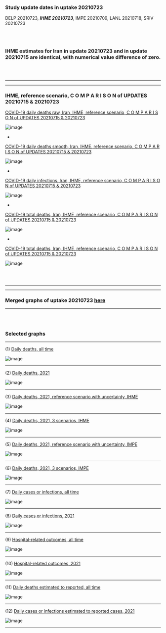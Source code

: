 ### Study update dates in uptake 20210723

DELP 20210723, **_IHME 20210723_**, IMPE 20210709, LANL 20210718, SRIV 20210723

<br/><br/>

### IHME estimates for Iran in update 20210723 and in update 20210715 are identical, with numerical value difference of zero. 

<br/><br/>

********
********

### IHME, reference scenario, C O M P A R I S O N of UPDATES 20210715 & 20210723

[COVID-19 daily deaths raw, Iran, IHME, reference scenario, C O M P A R I S O N of UPDATES 20210715 & 20210723](https://github.com/pourmalek/covir2/blob/main/20210723/output/IHME/graph%20A1%20COVID-19%20daily%20deaths%20raw%2C%20reference%20scenario%2C%20Iran%2C%20IHME.pdf)

![image](https://user-images.githubusercontent.com/30849720/126856538-85d81e95-8963-4f5b-8c6c-bda506f1a18c.png)

*

[COVID-19 daily deaths smooth, Iran, IHME, reference scenario, C O M P A R I S O N of UPDATES 20210715 & 20210723](https://github.com/pourmalek/covir2/blob/main/20210723/output/IHME/graph%20A2%20COVID-19%20daily%20deaths%20smooth%2C%20reference%20scenario%2C%20Iran%2C%20IHME.pdf)

![image](https://user-images.githubusercontent.com/30849720/126856600-854d6417-d026-433a-a9ae-a44a37c2e07b.png)

*

[COVID-19 daily infections, Iran, IHME, reference scenario, C O M P A R I S O N of UPDATES 20210715 & 20210723](https://github.com/pourmalek/covir2/blob/main/20210723/output/IHME/graph%20A3%20COVID-19%20daily%20infections%2C%20reference%20scenario%2C%20Iran%2C%20IHME.pdf)

![image](https://user-images.githubusercontent.com/30849720/126856620-abbe8785-2bc6-4d92-b775-ad61def43176.png)

*

[COVID-19 total deaths, Iran, IHME, reference scenario, C O M P A R I S O N of UPDATES 20210715 & 20210723](https://github.com/pourmalek/covir2/blob/main/20210723/output/IHME/graph%20A4%20COVID-19%20total%20deaths%2C%20reference%20scenario%2C%20Iran%2C%20IHME.pdf)

![image](https://user-images.githubusercontent.com/30849720/126856658-46c44932-ee39-4334-9fd1-e100793bdaa4.png)

*

[COVID-19 total deaths, Iran, IHME, reference scenario, C O M P A R I S O N of UPDATES 20210715 & 20210723](https://github.com/pourmalek/covir2/blob/main/20210723/output/IHME/graph%20A5%20COVID-19%20total%20infections%2C%20reference%20scenario%2C%20Iran%2C%20IHME.pdf)

![image](https://user-images.githubusercontent.com/30849720/126856677-2c963fe5-de4d-4c4e-befe-d38b17676a1b.png)


<br/><br/>

********
********

### Merged graphs of uptake 20210723 [here](https://github.com/pourmalek/covir2/blob/main/20210723/graphs%20merged%2020210723.pdf)

****

<br/><br/>


### Selected graphs

****

(1) [Daily deaths, all time](https://github.com/pourmalek/covir2/blob/main/20210723/output/merge/graph%2011%20COVID-19%20daily%20deaths%2C%20Iran%2C%20reference%20scenarios%2C%20all%20time.pdf)

![image](https://user-images.githubusercontent.com/30849720/126851079-eebf9601-242b-4208-a10a-6ab6bce914b1.png)

****

(2) [Daily deaths, 2021](https://github.com/pourmalek/covir2/blob/main/20210723/output/merge/graph%2012%20COVID-19%20daily%20deaths%2C%20Iran%2C%20reference%20scenarios.pdf)

![image](https://user-images.githubusercontent.com/30849720/126851096-e1127e5f-0849-495b-8c3d-94e63631fd1b.png)

****

(3) [Daily deaths, 2021, reference scenario with uncertainty, IHME](https://github.com/pourmalek/covir2/blob/main/20210723/output/merge/graph%2014%20COVID-19%20daily%20deaths%2C%20Iran%2C%20reference%20scenario%20with%20uncertainty%2C%20IHME.pdf)

![image](https://user-images.githubusercontent.com/30849720/126851118-820ca04d-b1fa-42c9-901b-96b4ca8a7838.png)

****

(4) [Daily deaths, 2021, 3 scenarios, IHME](https://github.com/pourmalek/covir2/blob/main/20210723/output/merge/graph%2015%20COVID-19%20daily%20deaths%2C%20Iran%2C%203%20scenarios%2C%20IHME.pdf)

![image](https://user-images.githubusercontent.com/30849720/126851341-4492f9ec-242d-418d-ac8d-ed22c95ef7d0.png)

****

(5) [Daily deaths, 2021, reference scenario with uncertainty, IMPE](https://github.com/pourmalek/covir2/blob/main/20210723/output/merge/graph%2016%20COVID-19%20daily%20deaths%2C%20Iran%2C%20reference%20scenario%20with%20uncertainty%2C%20IMPE.pdf)

![image](https://user-images.githubusercontent.com/30849720/126851369-c51ae3bb-cae4-420f-ad7e-822d91353a92.png)

****

(6) [Daily deaths, 2021, 3 scenarios, IMPE](https://github.com/pourmalek/covir2/blob/main/20210723/output/merge/graph%2017%20COVID-19%20daily%20deaths%2C%20Iran%2C%203%20scenarios%2C%20IMPE.pdf)

![image](https://user-images.githubusercontent.com/30849720/126851398-47e495c2-67a9-4895-8e73-f3d2c168157e.png)

****

(7) [Daily cases or infections, all time](https://github.com/pourmalek/covir2/blob/main/20210723/output/merge/graph%2021%20COVID-19%20daily%20cases%2C%20Iran%2C%20reference%20scenarios%2C%20all%20time.pdf)

![image](https://user-images.githubusercontent.com/30849720/126851425-876af5ac-dc1a-43ef-b54d-e6dff5c30679.png)
  
****

(8) [Daily cases or infections, 2021](https://github.com/pourmalek/covir2/blob/main/20210723/output/merge/graph%2022%20COVID-19%20daily%20cases%2C%20Iran%2C%20reference%20scenarios.pdf)

![image](https://user-images.githubusercontent.com/30849720/126851454-fef50fec-f951-4410-900d-f455ef5f6c8c.png)
  
****

(9) [Hospital-related outcomes, all time](https://github.com/pourmalek/covir2/blob/main/20210625/output/merge/graph%2071%20COVID-19%20hospital-related%20outcomes%2C%20all%20time.pdf)

![image](https://user-images.githubusercontent.com/30849720/126851481-64bfa761-8433-4b97-aa55-463417457a27.png)

****

(10) [Hospital-related outcomes, 2021](https://github.com/pourmalek/covir2/blob/main/20210625/output/merge/graph%2072%20COVID-19%20hospital-related%20outcomes%2C%20wo%20extremes%2C%202021.pdf)

![image](https://user-images.githubusercontent.com/30849720/126851506-fca2b8c1-e19d-4b6e-9f88-1944a908b43e.png)

****

(11) [Daily deaths estimated to reported, all time](https://github.com/pourmalek/covir2/blob/main/20210723/output/merge/graph%2091%20COVID-19%20daily%20deaths%20estimated%20to%20reported%2C%20Iran%2C%20reference%20scenarios%2C%20all%20time.pdf)

![image](https://user-images.githubusercontent.com/30849720/126851549-10bbf410-9067-4b3c-8714-d521217d232b.png)
  
****

(12) [Daily cases or infections estimated to reported cases, 2021](https://github.com/pourmalek/covir2/blob/main/20210723/output/merge/graph%2094%20COVID-19%20daily%20cases%20estimated%20to%20reported%2C%20Iran%2C%20reference%20scenarios.pdf) 

![image](https://user-images.githubusercontent.com/30849720/126851575-234b6b09-8590-443e-ac17-a99e9787bbb7.png)
  
****


